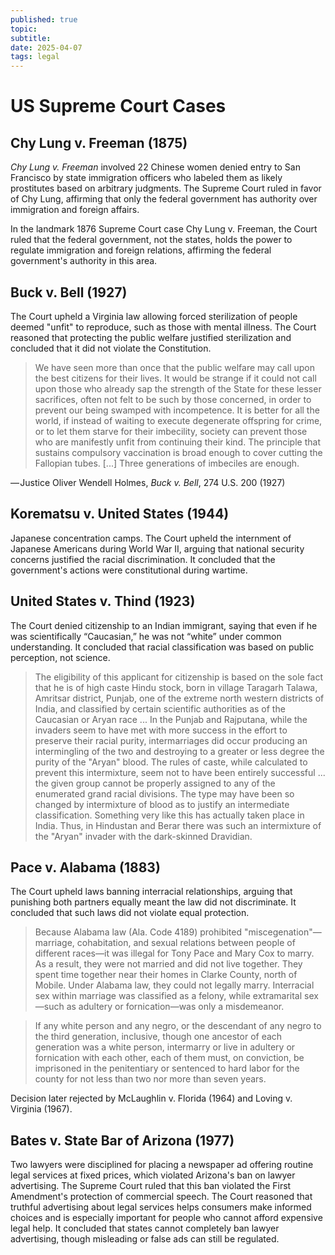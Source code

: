 ```yaml
---
published: true
topic: 
subtitle: 
date: 2025-04-07
tags: legal
---
```

# US Supreme Court Cases

## Chy Lung v. Freeman (1875)

_Chy Lung v. Freeman_ involved 22 Chinese women denied entry to San Francisco by state immigration officers who labeled them as likely prostitutes based on arbitrary judgments. The Supreme Court ruled in favor of Chy Lung, affirming that only the federal government has authority over immigration and foreign affairs.

In the landmark 1876 Supreme Court case Chy Lung v. Freeman, the Court ruled that the federal government, not the states, holds the power to regulate immigration and foreign relations, affirming the federal government's authority in this area.

## Buck v. Bell (1927)

The Court upheld a Virginia law allowing forced sterilization of people deemed "unfit" to reproduce, such as those with mental illness. The Court reasoned that protecting the public welfare justified sterilization and concluded that it did not violate the Constitution.

> We have seen more than once that the public welfare may call upon the best citizens for their lives. It would be strange if it could not call upon those who already sap the strength of the State for these lesser sacrifices, often not felt to be such by those concerned, in order to prevent our being swamped with incompetence. It is better for all the world, if instead of waiting to execute degenerate offspring for crime, or to let them starve for their imbecility, society can prevent those who are manifestly unfit from continuing their kind. The principle that sustains compulsory vaccination is broad enough to cover cutting the Fallopian tubes. [...] Three generations of imbeciles are enough.

— Justice Oliver Wendell Holmes, _Buck v. Bell_, 274 U.S. 200 (1927)

## Korematsu v. United States (1944)

Japanese concentration camps. The Court upheld the internment of Japanese Americans during World War II, arguing that national security concerns justified the racial discrimination. It concluded that the government's actions were constitutional during wartime.

## United States v. Thind (1923)

The Court denied citizenship to an Indian immigrant, saying that even if he was scientifically “Caucasian,” he was not “white” under common understanding. It concluded that racial classification was based on public perception, not science.

> The eligibility of this applicant for citizenship is based on the sole fact that he is of high caste Hindu stock, born in village Taragarh Talawa, Amritsar district, Punjab, one of the extreme north western districts of India, and classified by certain scientific authorities as of the Caucasian or Aryan race ... In the Punjab and Rajputana, while the invaders seem to have met with more success in the effort to preserve their racial purity, intermarriages did occur producing an intermingling of the two and destroying to a greater or less degree the purity of the "Aryan" blood. The rules of caste, while calculated to prevent this intermixture, seem not to have been entirely successful ... the given group cannot be properly assigned to any of the enumerated grand racial divisions. The type may have been so changed by intermixture of blood as to justify an intermediate classification. Something very like this has actually taken place in India. Thus, in Hindustan and Berar there was such an intermixture of the "Aryan" invader with the dark-skinned Dravidian.

## Pace v. Alabama (1883)

The Court upheld laws banning interracial relationships, arguing that punishing both partners equally meant the law did not discriminate. It concluded that such laws did not violate equal protection.

> Because Alabama law (Ala. Code 4189) prohibited "miscegenation"—marriage, cohabitation, and sexual relations between people of different races—it was illegal for Tony Pace and Mary Cox to marry. As a result, they were not married and did not live together. They spent time together near their homes in Clarke County, north of Mobile. Under Alabama law, they could not legally marry. Interracial sex within marriage was classified as a felony, while extramarital sex—such as adultery or fornication—was only a misdemeanor.

> If any white person and any negro, or the descendant of any negro to the third generation, inclusive, though one ancestor of each generation was a white person, intermarry or live in adultery or fornication with each other, each of them must, on conviction, be imprisoned in the penitentiary or sentenced to hard labor for the county for not less than two nor more than seven years.

Decision later rejected by McLaughlin v. Florida (1964) and Loving v. Virginia (1967).

## Bates v. State Bar of Arizona (1977)

Two lawyers were disciplined for placing a newspaper ad offering routine legal services at fixed prices, which violated Arizona's ban on lawyer advertising. The Supreme Court ruled that this ban violated the First Amendment's protection of commercial speech. The Court reasoned that truthful advertising about legal services helps consumers make informed choices and is especially important for people who cannot afford expensive legal help. It concluded that states cannot completely ban lawyer advertising, though misleading or false ads can still be regulated.
